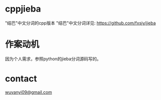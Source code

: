 cppjieba
========
"结巴"中文分词的cpp版本
"结巴"中文分词详见:
https://github.com/fxsjy/jieba


作案动机
========
因为个人需求，参照python的jieba分词源码写的。


contact
========
wuyanyi09@gmail.com
